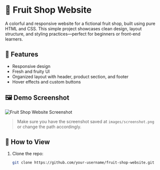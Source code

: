 # 🍎 Fruit Shop Website

A colorful and responsive website for a fictional fruit shop, built using pure HTML and CSS. This simple project showcases clean design, layout structure, and styling practices—perfect for beginners or front-end learners.

## 🌟 Features

- Responsive design
- Fresh and fruity UI
- Organized layout with header, product section, and footer
- Hover effects and custom buttons

## 🖼️ Demo Screenshot

![Fruit Shop Website Screenshot](images/screenshot.png)

> Make sure you have the screenshot saved at `images/screenshot.png` or change the path accordingly.

## 🚀 How to View

1. Clone the repo:
   ```bash
   git clone https://github.com/your-username/fruit-shop-website.git

